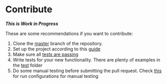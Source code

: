 # Contribute

**_This is Work in Progress_**

These are some recommendations if you want to contribute:

1. Clone the [master](https://github.com/afcastano/AutoValuePlugin) branch of the repository.
2. Set up the project according to this [guide](https://github.com/afcastano/AutoValuePlugin/blob/master/docs/PROJECT_SETUP.md)
3. Make sure all [tests are passing](https://github.com/afcastano/AutoValuePlugin/blob/master/docs/PROJECT_SETUP.md#testing-the-plugin)
4. Write tests for your new functionality. There are plenty of examples in the [test](https://github.com/afcastano/AutoValuePlugin/tree/master/test/com/afcastano/intellij/autovalue) folder
5. Do some manual testing before submitting the pull request. Check [this](https://github.com/afcastano/AutoValuePlugin/blob/master/docs/PROJECT_SETUP.md#testing-the-plugin) for run configurations for manual testing
